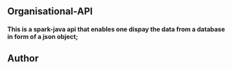 ## Organisational-API

#### This is a spark-java api that enables one dispay the data from a database in form of a json object;

## Author